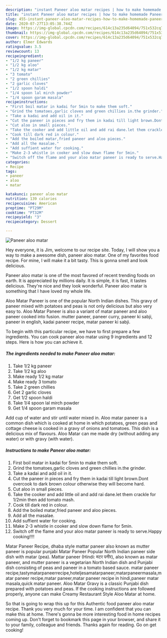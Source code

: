 ```yaml
---
description: "instant Paneer aloo matar recipes | how to make homemade Paneer aloo matar"
title: "instant Paneer aloo matar recipes | how to make homemade Paneer aloo matar"
slug: 455-instant-paneer-aloo-matar-recipes-how-to-make-homemade-paneer-aloo-matar
date: 2020-07-27T13:05:38.744Z
image: https://img-global.cpcdn.com/recipes/614c13a235d64094/751x532cq70/paneer-aloo-matar-recipe-main-photo.jpg
thumbnail: https://img-global.cpcdn.com/recipes/614c13a235d64094/751x532cq70/paneer-aloo-matar-recipe-main-photo.jpg
cover: https://img-global.cpcdn.com/recipes/614c13a235d64094/751x532cq70/paneer-aloo-matar-recipe-main-photo.jpg
author: Elmer Edwards
ratingvalue: 3.5
reviewcount: 13
recipeingredient:
- "1/2 kg paneer"
- "1/2 kg aloo"
- "1/2 kg matar"
- "3 tomato"
- "2 green chillies"
- "2 garlic cloves"
- "1/2 spoon haldi"
- "1/4 spoon lal mirch powder"
- "1/4 spoon garam masala"
recipeinstructions:
- "First boil matar in kadai for 5min to make them soft."
- "Grind the tomatoes,garlic cloves and green chillies in.the grinder."
- "Take a kadai and add oil in it."
- "Cut the paneer in pieces and fry them in kadai till light brown.Dont overcook to dark brown colour otherwise they will become hard."
- "Cut aloo in small pieces."
- "Take the cooker and add little oil and add rai dane.let them crackle for 1/2min then add tomato mash."
- "Cook till dark red in colour."
- "Add the boiled matar,fried paneer and aloo pieces."
- "Add all the masalae."
- "Add suffient water for cooking."
- "Make 2-3 whistle in cooker and slow down flame for 5min."
- "Switch off the flame and your aloo matar paneer is ready to serve.Happy cooking!!!!"
categories:
- Recipe
tags:
- paneer
- aloo
- matar

katakunci: paneer aloo matar 
nutrition: 139 calories
recipecuisine: American
preptime: "PT29M"
cooktime: "PT32M"
recipeyield: "3"
recipecategory: Dessert

---
```



![Paneer aloo matar](https://img-global.cpcdn.com/recipes/614c13a235d64094/751x532cq70/paneer-aloo-matar-recipe-main-photo.jpg)

Hey everyone, it is Jim, welcome to our recipe site. Today, I will show you a way to make a awesome dish, paneer aloo matar. One of my favorites food recipe. For mine, I will make it a bit tasty. This is gonna smell and look delicious.

Paneer aloo matar is one of the most favored of recent trending foods on earth. It is appreciated by millions daily. It is simple, it is fast, it tastes delicious. They're nice and they look wonderful. Paneer aloo matar is something that I have loved my whole life.

Aloo Matar Paneer is one of the popular North Indian dishes. This gravy of paneer mixed with potatoes and peas is not only delicious but also very easy to. Aloo Matar Paneer is also a variant of matar paneer and aloo paneer cooked into fusion. mutter paneer, paneer curry, paneer ki sabji, paneer in english, kadai paneer recipe, matar paneer ki sabji.


To begin with this particular recipe, we have to first prepare a few ingredients. You can cook paneer aloo matar using 9 ingredients and 12 steps. Here is how you can achieve it.

<!--inarticleads1-->

##### The ingredients needed to make Paneer aloo matar:

1. Take 1/2 kg paneer
1. Take 1/2 kg aloo
1. Make ready 1/2 kg matar
1. Make ready 3 tomato
1. Take 2 green chillies
1. Get 2 garlic cloves
1. Get 1/2 spoon haldi
1. Take 1/4 spoon lal mirch powder
1. Get 1/4 spoon garam masala


Add cup of water and stir until water mixed in. Aloo matar paneer is a common dish which is cooked at home in which potatoes, green peas and cottage cheese is cooked in a gravy of onions and tomatoes. This dish is a delicious mix of flavours. Aloo Matar can me made dry (without adding any water) or with gravy (with water). 

<!--inarticleads2-->

##### Instructions to make Paneer aloo matar:

1. First boil matar in kadai for 5min to make them soft.
1. Grind the tomatoes,garlic cloves and green chillies in.the grinder.
1. Take a kadai and add oil in it.
1. Cut the paneer in pieces and fry them in kadai till light brown.Dont overcook to dark brown colour otherwise they will become hard.
1. Cut aloo in small pieces.
1. Take the cooker and add little oil and add rai dane.let them crackle for 1/2min then add tomato mash.
1. Cook till dark red in colour.
1. Add the boiled matar,fried paneer and aloo pieces.
1. Add all the masalae.
1. Add suffient water for cooking.
1. Make 2-3 whistle in cooker and slow down flame for 5min.
1. Switch off the flame and your aloo matar paneer is ready to serve.Happy cooking!!!!


Matar Paneer Recipe, dhaba style mattar paneer also known as mutter paneer is popular punjabi Matar Paneer Popular North Indian paneer side dish with matar (pea). Mattar paneer (Hindi: मटर पनीर), also known as matar paneer, and mutter paneer is a vegetarian North Indian dish and Punjabi dish consisting of peas and paneer in a tomato based sauce. matar paneer recipe,tastymatarpaneerrecipe,hoteljesamatarpaneer,matarpaneermasala,matar paneer recipe,matar paneer,matar paneer recipe in hindi,paneer matar masala,quick matar paneer. Aloo Matar Gravy is a classic Punjabi dish prepared with potatoes and peas. If the cooking instructions are followed properly, anyone can make Creamy Restaurant Style Aloo Matar at home. 

So that is going to wrap this up for this Authentic food paneer aloo matar recipe. Thank you very much for your time. I am confident that you can make this at home. There's gonna be more interesting food in home recipes coming up. Don't forget to bookmark this page in your browser, and share it to your family, colleague and friends. Thanks again for reading. Go on get cooking!

